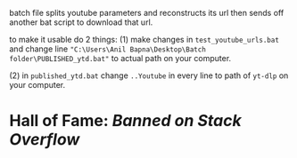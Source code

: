 <p>batch file splits youtube parameters and reconstructs its url then sends off another bat script to download that url.
  
  to make it usable do 2 things:
  (1) make changes in `test_youtube_urls.bat` and change line `"C:\Users\Anil Bapna\Desktop\Batch folder\PUBLISHED_ytd.bat"`
  to actual path on your computer.
  
  (2) in `published_ytd.bat` change ```..Youtube``` in every line to path of 
  `yt-dlp` on your computer.

  
  <h1> Hall of Fame: <i>Banned on Stack Overflow
